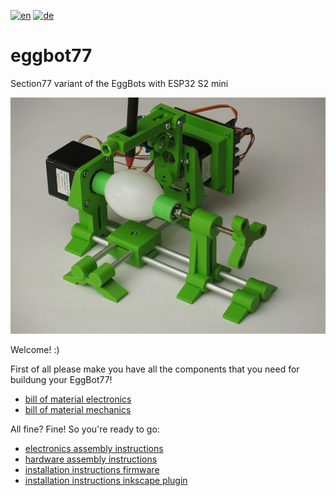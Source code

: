 [![en](https://img.shields.io/badge/lang-en-red.svg)](https://github.com/section77/eggbot77/blob/main/README.en.md)
[![de](https://img.shields.io/badge/lang-de-blue.svg)](https://github.com/section77/eggbot77/blob/main/README.md)

# eggbot77

Section77 variant of the EggBots with ESP32 S2 mini

![](eb77-eh21.jpeg)

Welcome! :)

First of all please make you have all the components that you need for buildung your EggBot77!
* [bill of material electronics](./electronics/BOM.en.md)
* [bill of material mechanics](./mechanics/BOM.en.md)

All fine? Fine! So you're ready to go:
* [electronics assembly instructions](./electronics/assembly/README.en.md)
* [hardware assembly instructions](./mechanics/assembly/README.en.md)
* [installation instructions firmware](./firmware/README.md)
* [installation instructions inkscape plugin](./inkscape_1.x_extension/README.en.md)
